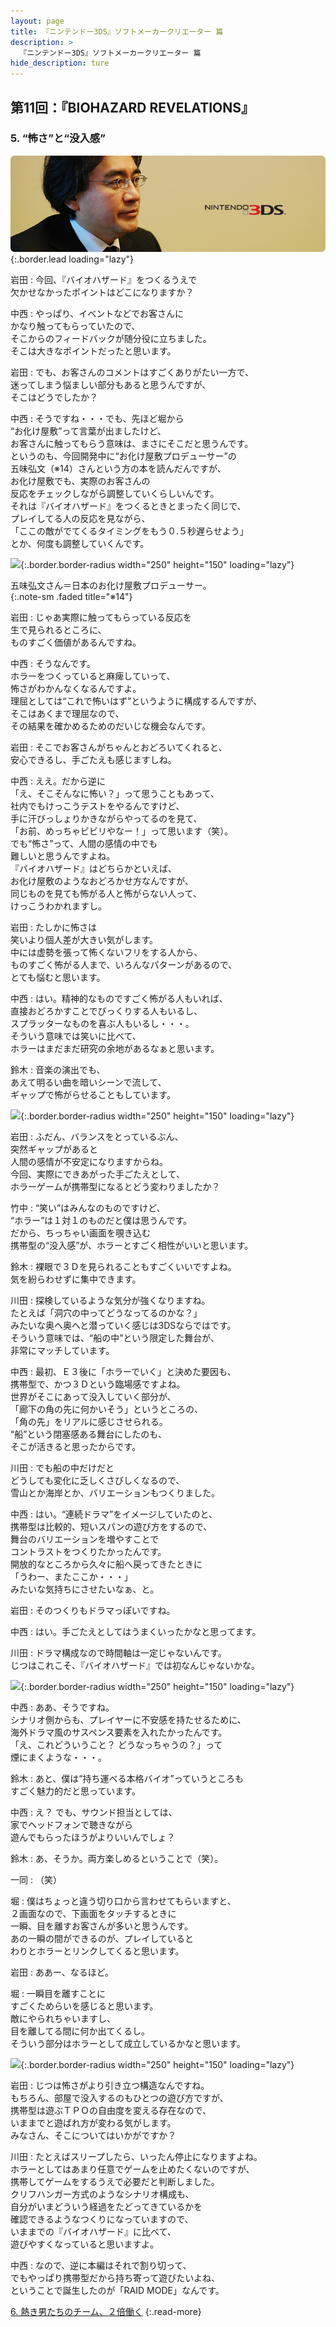 ```yaml
---
layout: page
title: 『ニンテンドー3DS』ソフトメーカークリエーター 篇
description: >
  『ニンテンドー3DS』ソフトメーカークリエーター 篇
hide_description: ture
---
```


## 第11回：『BIOHAZARD REVELATIONS』

### 5. “怖さ”と“没入感”

![](/interviews/jp/3ds/creators/vol1/img/mainvisual5.jpg){:.border.lead loading="lazy"}

岩田
: 今回、『バイオハザード』をつくるうえで<br>欠かせなかったポイントはどこになりますか？

中西
: やっぱり、イベントなどでお客さんに<br>かなり触ってもらっていたので、<br>そこからのフィードバックが随分役に立ちました。<br>そこは大きなポイントだったと思います。

岩田
: でも、お客さんのコメントはすごくありがたい一方で、<br>迷ってしまう悩ましい部分もあると思うんですが、<br>そこはどうでしたか？

中西
: そうですね・・・でも、先ほど堀から<br>“お化け屋敷”って言葉が出ましたけど、<br>お客さんに触ってもらう意味は、まさにそこだと思うんです。<br>というのも、今回開発中に“お化け屋敷プロデューサー”の<br>五味弘文（※14）さんという方の本を読んだんですが、<br>お化け屋敷でも、実際のお客さんの<br>反応をチェックしながら調整していくらしいんです。<br>それは『バイオハザード』をつくるときとまったく同じで、<br>プレイしてる人の反応を見ながら、<br>「ここの敵がでてくるタイミングをもう０.５秒遅らせよう」<br>とか、何度も調整していくんです。

![](/interviews/jp/3ds/creators/vol1/img/photo22.jpg){:.border.border-radius width="250" height="150" loading="lazy"}

五味弘文さん＝日本のお化け屋敷プロデューサー。              
{:.note-sm .faded title="※14"}

岩田
: じゃあ実際に触ってもらっている反応を<br>生で見られるところに、<br>ものすごく価値があるんですね。

中西
: そうなんです。<br>ホラーをつくっていると麻痺していって、<br>怖さがわかんなくなるんですよ。<br>理屈としては“これで怖いはず”というように構成するんですが、<br>そこはあくまで理屈なので、<br>その結果を確かめるためのだいじな機会なんです。

岩田
: そこでお客さんがちゃんとおどろいてくれると、<br>安心できるし、手ごたえも感じますしね。

中西
: ええ。だから逆に<br>「え、そこそんなに怖い？」って思うこともあって、<br>社内でもけっこうテストをやるんですけど、<br>手に汗びっしょりかきながらやってるのを見て、<br>「お前、めっちゃビビリやなー！」って思います（笑）。<br>でも“怖さ”って、人間の感情の中でも<br>難しいと思うんですよね。<br>『バイオハザード』はどちらかといえば、<br>お化け屋敷のようなおどろかせ方なんですが、<br>同じものを見ても怖がる人と怖がらない人って、<br>けっこうわかれますし。

岩田
: たしかに怖さは<br>笑いより個人差が大きい気がします。<br>中には虚勢を張って怖くないフリをする人から、<br>ものすごく怖がる人まで、いろんなパターンがあるので、<br>とても悩むと思います。

中西
: はい。精神的なものですごく怖がる人もいれば、<br>直接おどろかすことでびっくりする人もいるし、<br>スプラッターなものを喜ぶ人もいるし・・・。<br>そういう意味では笑いに比べて、<br>ホラーはまだまだ研究の余地があるなぁと思います。

鈴木
: 音楽の演出でも、<br>あえて明るい曲を暗いシーンで流して、<br>ギャップで怖がらせることもしています。

![](/interviews/jp/3ds/creators/vol1/img/photo23.jpg){:.border.border-radius width="250" height="150" loading="lazy"}

岩田
: ふだん、バランスをとっているぶん、<br>突然ギャップがあると<br>人間の感情が不安定になりますからね。<br>今回、実際にできあがった手ごたえとして、<br>ホラーゲームが携帯型になるとどう変わりましたか？

竹中
: “笑い”はみんなのものですけど、<br>“ホラー”は１対１のものだと僕は思うんです。<br>だから、ちっちゃい画面を覗き込む<br>携帯型の“没入感”が、ホラーとすごく相性がいいと思います。

鈴木
: 裸眼で３Ｄを見られることもすごくいいですよね。<br>気を紛らわせずに集中できます。

川田
: 探検しているような気分が強くなりますね。<br>たとえば「洞穴の中ってどうなってるのかな？」<br>みたいな奥へ奥へと潜っていく感じは3DSならではです。<br>そういう意味では、“船の中”という限定した舞台が、<br>非常にマッチしています。

中西
: 最初、Ｅ３後に「ホラーでいく」と決めた要因も、<br>携帯型で、かつ３Ｄという臨場感ですよね。<br>世界がそこにあって没入していく部分が、<br>「廊下の角の先に何かいそう」というところの、<br>「角の先」をリアルに感じさせられる。<br>“船”という閉塞感ある舞台にしたのも、<br>そこが活きると思ったからです。

川田
: でも船の中だけだと<br>どうしても変化に乏しくさびしくなるので、<br>雪山とか海岸とか、バリエーションもつくりました。

中西
: はい。“連続ドラマ”をイメージしていたのと、<br>携帯型は比較的、短いスパンの遊び方をするので、<br>舞台のバリエーションを増やすことで<br>コントラストをつくりたかったんです。<br>開放的なところから久々に船へ戻ってきたときに<br>「うわー、またここか・・・」<br>みたいな気持ちにさせたいなぁ、と。

岩田
: そのつくりもドラマっぽいですね。

中西
: はい。手ごたえとしてはうまくいったかなと思ってます。

川田
: ドラマ構成なので時間軸は一定じゃないんです。<br>じつはこれこそ、『バイオハザード』では初なんじゃないかな。

![](/interviews/jp/3ds/creators/vol1/img/photo24.jpg){:.border.border-radius width="250" height="150" loading="lazy"}

中西
: ああ、そうですね。<br>シナリオ側からも、プレイヤーに不安感を持たせるために、<br>海外ドラマ風のサスペンス要素を入れたかったんです。<br>「え、これどういうこと？ どうなっちゃうの？」って<br>煙にまくような・・・。

鈴木
: あと、僕は“持ち運べる本格バイオ”っていうところも<br>すごく魅力的だと思っています。

中西
: え？ でも、サウンド担当としては、<br>家でヘッドフォンで聴きながら<br>遊んでもらったほうがよりいいんでしょ？

鈴木
: あ、そうか。両方楽しめるということで（笑）。

一同
: （笑）

堀
: 僕はちょっと違う切り口から言わせてもらいますと、<br>２画面なので、下画面をタッチするときに<br>一瞬、目を離すお客さんが多いと思うんです。<br>あの一瞬の間ができるのが、プレイしていると<br>わりとホラーとリンクしてくると思います。

岩田
: ああー、なるほど。

堀
: 一瞬目を離すことに<br>すごくためらいを感じると思います。<br>敵にやられちゃいますし、<br>目を離してる間に何か出てくるし。<br>そういう部分はホラーとして成立しているかなと思います。

![](/interviews/jp/3ds/creators/vol1/img/photo25.jpg){:.border.border-radius width="250" height="150" loading="lazy"}

岩田
: じつは怖さがより引き立つ構造なんですね。<br>もちろん、部屋で没入するのもひとつの遊び方ですが、<br>携帯型は遊ぶＴＰＯの自由度を変える存在なので、<br>いままでと遊ばれ方が変わる気がします。<br>みなさん、そこについてはいかがですか？

川田
: たとえばスリープしたら、いったん停止になりますよね。<br>ホラーとしてはあまり任意でゲームを止めたくないのですが、<br>携帯してゲームをするうえで必要だと判断しました。<br>クリフハンガー方式のようなシナリオ構成も、<br>自分がいまどういう経過をたどってきているかを<br>確認できるようなつくりになっていますので、<br>いままでの『バイオハザード』に比べて、<br>遊びやすくなっていると思いますよ。

中西
: なので、逆に本編はそれで割り切って、<br>でもやっぱり携帯型だから持ち寄って遊びたいよね、<br>ということで誕生したのが「RAID MODE」なんです。

[6. 熱き男たちのチーム、２倍働く](6.md)
{:.read-more}

